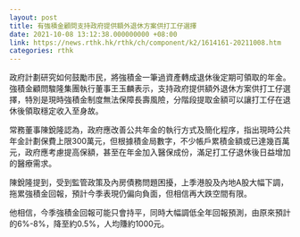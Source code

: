 ```yaml
---
layout: post
title: 有強積金顧問支持政府提供額外退休方案供打工仔選擇
date: 2021-10-08 13:12:38.000000000 +08:00
link: https://news.rthk.hk/rthk/ch/component/k2/1614161-20211008.htm
categories: rthk
---
```


政府計劃研究如何鼓勵巿民，將強積金一筆過資產轉成退休後定期可領取的年金。強積金顧問駿隆集團執行董事王玉麟表示，支持政府提供額外退休方案供打工仔選擇，特別是現時強積金制度無法保障長壽風險，分階段提取金額可以讓打工仔在退休後領取穩定收入至身故。

常務董事陳銳隆認為，政府應改善公共年金的執行方式及簡化程序，指出現時公共年金計劃保費上限300萬元，但根據積金局數字，不少帳戶累積金額或已達幾百萬元，政府應考慮提高保額，甚至在年金加入醫保成份，滿足打工仔退休後日益增加的醫療需求。

陳銳隆提到，受到監管政策及內房債務問題困擾，上季港股及內地A股大幅下調，拖累強積金回報，預計今季表現仍偏向負面，但相信再大跌空間有限。

他相信，今季強積金回報可能只會持平，同時大幅調低全年回報預測，由原來預計的6%-8%，降至約0.5%，人均賺約1000元。
